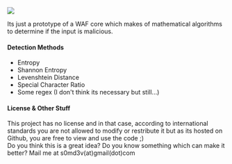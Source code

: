 <img src='https://i.imgur.com/IwgWrHA.png' />

Its just a prototype of a WAF core which makes of mathematical algorithms to determine if the input is malicious.

#### Detection Methods
- Entropy
- Shannon Entropy
- Levenshtein Distance
- Special Character Ratio
- Some regex (I don't think its necessary but still...)

#### License & Other Stuff
This project has no license and in that case, according to international standards you are not allowed to modify or restribute it but as its hosted on Github, you are free to view and use the code ;)<br>
Do you think this is a great idea? Do you know something which can make it better? Mail me at s0md3v(at)gmail(dot)com
